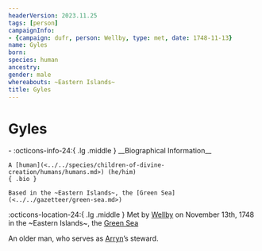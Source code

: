 ```yaml
---
headerVersion: 2023.11.25
tags: [person]
campaignInfo:
- {campaign: dufr, person: Wellby, type: met, date: 1748-11-13}
name: Gyles
born:
species: human
ancestry:
gender: male
whereabouts: ~Eastern Islands~
title: Gyles
---
```

# Gyles
<div class="grid cards ext-narrow-margin ext-one-column" markdown>
- :octicons-info-24:{ .lg .middle } __Biographical Information__

    A [human](<../../species/children-of-divine-creation/humans/humans.md>) (he/him)  
    { .bio }

    Based in the ~Eastern Islands~, the [Green Sea](<../../gazetteer/green-sea.md>)
</div>



:octicons-location-24:{ .lg .middle } Met by [Wellby](<../pcs/dunmar-fellowship/wellby.md>) on November 13th, 1748 in the ~Eastern Islands~, the [Green Sea](<../../gazetteer/green-sea.md>)  


An older man, who serves as [Arryn](<./arryn.md>)’s steward. 